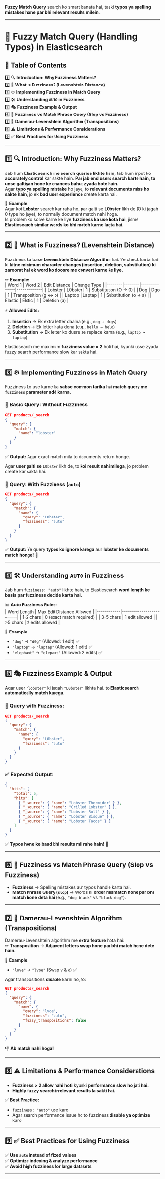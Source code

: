 **Fuzzy Match Query** search ko smart banata hai, taaki **typos ya spelling mistakes hone par bhi relevant results milein**.  

---  

# 📌 **Fuzzy Match Query (Handling Typos) in Elasticsearch**  

## 📑 **Table of Contents**  
1️⃣ 🔍 **Introduction: Why Fuzziness Matters?**  
2️⃣ 🔡 **What is Fuzziness? (Levenshtein Distance)**  
3️⃣ ⚙ **Implementing Fuzziness in Match Query**  
4️⃣ 🛠 **Understanding `AUTO` in Fuzziness**  
5️⃣ 🎭 **Fuzziness Example & Output**  
6️⃣ 🔄 **Fuzziness vs Match Phrase Query (Slop vs Fuzziness)**  
7️⃣ 🔄 **Damerau-Levenshtein Algorithm (Transpositions)**  
8️⃣ ⚠ **Limitations & Performance Considerations**  
9️⃣ ✅ **Best Practices for Using Fuzziness**  

---  

## 1️⃣ 🔍 **Introduction: Why Fuzziness Matters?**  
Jab hum **Elasticsearch me search queries likhte hain**, tab hum input ko **accurately control** kar sakte hain. **Par jab end users search karte hain, to unse galtiyan hone ke chances bahut zyada hote hain.**  
Agar **typo ya spelling mistake** ho jaye, to **relevant documents miss ho sakte hain**, jo ek **bad user experience** create karta hai.  

👀 **Example:**  
Agar koi **Lobster** search kar raha ho, par galti se **L0bster** likh de (O ki jagah 0 type ho jaye), to normally document match nahi hoga.  
Is problem ko solve karne ke liye **fuzziness ka use hota hai**, jisme **Elasticsearch similar words ko bhi match karne lagta hai.**  

---  

## 2️⃣ 🔡 **What is Fuzziness? (Levenshtein Distance)**  
Fuzziness ka base **Levenshtein Distance Algorithm** hai. Ye check karta hai ki **kitne minimum character changes (insertion, deletion, substitution) ki zaroorat hai ek word ko doosre me convert karne ke liye.**  

✏ **Example:**  
| Word 1 | Word 2  | Edit Distance | Change Type |
|--------|--------|--------------|-------------|
| Lobster | L0bster | 1 | Substitution (O → 0) |
| Dog | Dgo | 1 | Transposition (g ↔ o) |
| Laptop | Laptap | 1 | Substitution (o → a) |
| Elastic | Elstic | 1 | Deletion (a) |

⚡ **Allowed Edits:**  
1. **Insertion** → Ek extra letter daalna (e.g., `dog → dogs`)  
2. **Deletion** → Ek letter hata dena (e.g., `hello → helo`)  
3. **Substitution** → Ek letter ko dusre se replace karna (e.g., `laptop → laptap`)  

Elasticsearch me maximum **fuzziness value = 2** hoti hai, kyunki usse zyada fuzzy search performance slow kar sakta hai.  

---  

## 3️⃣ ⚙ **Implementing Fuzziness in Match Query**  
Fuzziness ko use karne ka **sabse common tarika** hai **match query me `fuzziness` parameter add karna.**  

### 📝 **Basic Query: Without Fuzziness**  
```json
GET products/_search
{
  "query": {
    "match": {
      "name": "lobster"
    }
  }
}
```
✅ **Output:** Agar exact match mila to documents return honge.  

Agar **user galti se** `L0bster` likh de, to **koi result nahi milega**, jo problem create kar sakta hai.  

### 📝 **Query: With Fuzziness (`auto`)**
```json
GET products/_search
{
  "query": {
    "match": {
      "name": {
        "query": "L0bster",
        "fuzziness": "auto"
      }
    }
  }
}
```
✅ **Output:** Ye query **typos ko ignore karega** aur **lobster ke documents match honge!** 🎉  

---

## 4️⃣ 🛠 **Understanding `AUTO` in Fuzziness**  
Jab hum `fuzziness: "auto"` likhte hain, to Elasticsearch **word length ke basis par fuzziness decide karta hai.**  

📊 **Auto Fuzziness Rules:**  
| Word Length | Max Edit Distance Allowed |
|------------|-------------------------|
| 1-2 chars  | 0 (exact match required) |
| 3-5 chars  | 1 edit allowed |
| >5 chars   | 2 edits allowed |

👀 **Example:**  
- `"dog"` → `"d0g"` (Allowed: 1 edit) ✅  
- `"laptop"` → `"laptap"` (Allowed: 1 edit) ✅  
- `"elephant"` → `"elepant"` (Allowed: 2 edits) ✅  

---

## 5️⃣ 🎭 **Fuzziness Example & Output**  
Agar user `"lobster"` ki jagah `"L0bster"` likhta hai, to **Elasticsearch automatically match karega.**  

### 🔹 **Query with Fuzziness:**
```json
GET products/_search
{
  "query": {
    "match": {
      "name": {
        "query": "L0bster",
        "fuzziness": "auto"
      }
    }
  }
}
```
### ✅ **Expected Output:**
```json
{
  "hits": {
    "total": 5,
    "hits": [
      { "_source": { "name": "Lobster Thermidor" } },
      { "_source": { "name": "Grilled Lobster" } },
      { "_source": { "name": "Lobster Roll" } },
      { "_source": { "name": "Lobster Bisque" } },
      { "_source": { "name": "Lobster Tacos" } }
    ]
  }
}
```
✅ **Typos hone ke baad bhi results mil rahe hain!** 🎉  

---

## 6️⃣ 🔄 **Fuzziness vs Match Phrase Query (Slop vs Fuzziness)**  
- **Fuzziness** → Spelling mistakes aur typos handle karta hai.  
- **Match Phrase Query (`slop`)** → Words ki **order mismatch hone par bhi match hone deta hai** (e.g., `"dog black"` vs `"black dog"`).  

---

## 7️⃣ 🔄 **Damerau-Levenshtein Algorithm (Transpositions)**  
Damerau-Levenshtein algorithm me **extra feature** hota hai:  
✏ **Transposition** → **Adjacent letters swap hone par bhi match hone dete hain.**  

👀 **Example:**  
- `"love"` → `"lvoe"` (Swap `v` & `o`) ✅  

Agar transpositions **disable** karni ho, to:  
```json
GET products/_search
{
  "query": {
    "match": {
      "name": {
        "query": "lvoe",
        "fuzziness": "auto",
        "fuzzy_transpositions": false
      }
    }
  }
}
```
👎 **Ab match nahi hoga!**  

---

## 8️⃣ ⚠ **Limitations & Performance Considerations**  
- **Fuzziness > 2 allow nahi hoti** kyunki **performance slow ho jati hai.**  
- **Highly fuzzy search irrelevant results la sakti hai.**  

✅ **Best Practice:**  
- `fuzziness: "auto"` use karo  
- Agar search performance issue ho to fuzziness **disable ya optimize** karo  

---

## 9️⃣ ✅ **Best Practices for Using Fuzziness**  
✅ **Use `auto` instead of fixed values**  
✅ **Optimize indexing & analyze performance**  
✅ **Avoid high fuzziness for large datasets**  

---

